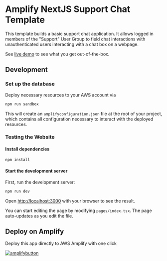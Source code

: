 # Amplify NextJS Support Chat Template

This template builds a basic support chat application. It allows logged in members of the "Support" User Group to field chat interactions with unauthenticated users interacting with a chat box on a webpage.

See [live demo](https://main.d34r3igvub7ye.amplifyapp.com/) to see what you get out-of-the-box.

## Development

### Set up the database

Deploy necessary resources to your AWS account via

```bash
npm run sandbox
```

This will create an `amplifyconfiguration.json` file at the root of your project, which contains all configuration necessary to interact with the deployed resources.

### Testing the Website

#### Install dependencies

```bash
npm install
```

#### Start the development server

First, run the development server:

```bash
npm run dev
```

Open [http://localhost:3000](http://localhost:3000) with your browser to see the result.

You can start editing the page by modifying `pages/index.tsx`. The page auto-updates as you edit the file.

## Deploy on Amplify

Deploy this app directly to AWS Amplify with one click

[![amplifybutton](https://oneclick.amplifyapp.com/button.svg)](https://console.aws.amazon.com/amplify/home#/deploy?repo=https://github.com/stocaaro/amplify-next-support-chat)
